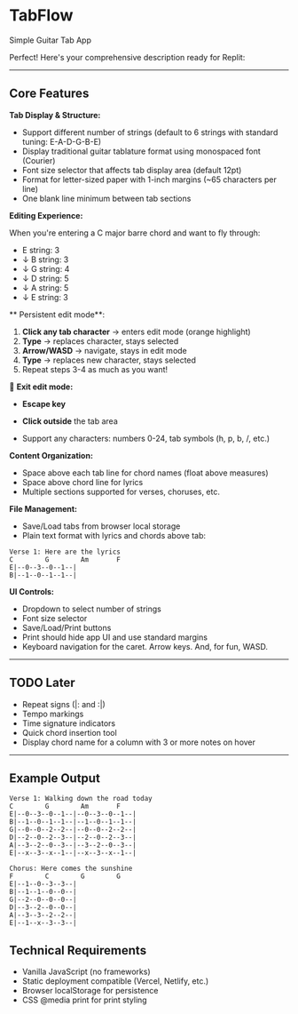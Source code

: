 # TabFlow
Simple Guitar Tab App

Perfect! Here's your comprehensive description ready for Replit:

---

## Core Features

**Tab Display & Structure:**
- Support different number of strings (default to 6 strings with standard tuning: E-A-D-G-B-E)
- Display traditional guitar tablature format using monospaced font (Courier)
- Font size selector that affects tab display area (default 12pt)
- Format for letter-sized paper with 1-inch margins (~65 characters per line)
- One blank line minimum between tab sections

**Editing Experience:**

When you're entering a C major barre chord and want to fly through:
- E string: 3
- ↓ B string: 3  
- ↓ G string: 4
- ↓ D string: 5
- ↓ A string: 5
- ↓ E string: 3

** Persistent edit mode**:
1. **Click any tab character** → enters edit mode (orange highlight)
2. **Type** → replaces character, stays selected
3. **Arrow/WASD** → navigate, stays in edit mode  
4. **Type** → replaces new character, stays selected
5. Repeat steps 3-4 as much as you want!

🚪 **Exit edit mode:**
- **Escape key**
- **Click outside** the tab area

- Support any characters: numbers 0-24, tab symbols (h, p, b, /, etc.)

**Content Organization:**
- Space above each tab line for chord names (float above measures)
- Space above chord line for lyrics
- Multiple sections supported for verses, choruses, etc.

**File Management:**
- Save/Load tabs from browser local storage
- Plain text format with lyrics and chords above tab:

```
Verse 1: Here are the lyrics
C        G        Am       F
E|--0--3--0--1--|
B|--1--0--1--1--|
```

**UI Controls:**
- Dropdown to select number of strings
- Font size selector
- Save/Load/Print buttons
- Print should hide app UI and use standard margins
- Keyboard navigation for the caret. Arrow keys. And, for fun, WASD.

---

## TODO Later
- Repeat signs (|: and :|)
- Tempo markings  
- Time signature indicators
- Quick chord insertion tool
- Display chord name for a column with 3 or more notes on hover


---

## Example Output

```
Verse 1: Walking down the road today
C        G        Am       F
E|--0--3--0--1--|--0--3--0--1--|
B|--1--0--1--1--|--1--0--1--1--|
G|--0--0--2--2--|--0--0--2--2--|
D|--2--0--2--3--|--2--0--2--3--|
A|--3--2--0--3--|--3--2--0--3--|
E|--x--3--x--1--|--x--3--x--1--|

Chorus: Here comes the sunshine
F        C        G        G
E|--1--0--3--3--|
B|--1--1--0--0--|
G|--2--0--0--0--|
D|--3--2--0--0--|
A|--3--3--2--2--|
E|--1--x--3--3--|
```

## Technical Requirements
- Vanilla JavaScript (no frameworks)
- Static deployment compatible (Vercel, Netlify, etc.)
- Browser localStorage for persistence
- CSS @media print for print styling